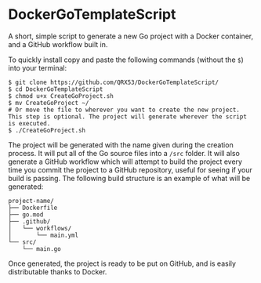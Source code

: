 # DockerGoTemplateScript
A short, simple script to generate a new Go project with a Docker container, and a GitHub workflow built in.

To quickly install copy and paste the following commands (without the `$`) into your terminal:

```
$ git clone https://github.com/QRX53/DockerGoTemplateScript/ 
$ cd DockerGoTemplateScript
$ chmod u+x CreateGoProject.sh
$ mv CreateGoProject ~/
# Or move the file to wherever you want to create the new project. This step is optional. The project will generate wherever the script is executed.
$ ./CreateGoProject.sh
```

The project will be generated with the name given during the creation process. It will put all of the Go source files into a `/src` folder. It will also generate a GitHub workflow which will attempt to build the project every time you commit the project to a GitHub repository, useful for seeing if your build is passing. The following build structure is an example of what will be generated:

```
project-name/
├── Dockerfile
├── go.mod
├── .github/
│   └── workflows/
│       └── main.yml
└── src/
    └── main.go
```

Once generated, the project is ready to be put on GitHub, and is easily distributable thanks to Docker.
